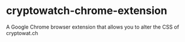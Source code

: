 # cryptowatch-chrome-extension
A Google Chrome browser extension that allows you to alter the CSS of cryptowat.ch

